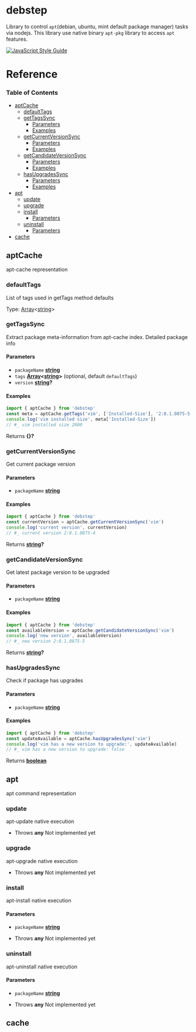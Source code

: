 # debstep

Library to control `apt`(debian, ubuntu, mint default package manager) tasks via nodejs.
This library use native binary `apt-pkg` library to access `apt` features.

[![JavaScript Style Guide](https://cdn.rawgit.com/standard/standard/master/badge.svg)](https://github.com/standard/standard)

# Reference

<!-- Generated by documentation.js. Update this documentation by updating the source code. -->

### Table of Contents

-   [aptCache](#aptcache)
    -   [defaultTags](#defaulttags)
    -   [getTagsSync](#gettagssync)
        -   [Parameters](#parameters)
        -   [Examples](#examples)
    -   [getCurrentVersionSync](#getcurrentversionsync)
        -   [Parameters](#parameters-1)
        -   [Examples](#examples-1)
    -   [getCandidateVersionSync](#getcandidateversionsync)
        -   [Parameters](#parameters-2)
        -   [Examples](#examples-2)
    -   [hasUpgradesSync](#hasupgradessync)
        -   [Parameters](#parameters-3)
        -   [Examples](#examples-3)
-   [apt](#apt)
    -   [update](#update)
    -   [upgrade](#upgrade)
    -   [install](#install)
        -   [Parameters](#parameters-4)
    -   [uninstall](#uninstall)
        -   [Parameters](#parameters-5)
-   [cache](#cache)

## aptCache

apt-cache representation

### defaultTags

List of tags used in getTags method defaults

Type: [Array](https://developer.mozilla.org/docs/Web/JavaScript/Reference/Global_Objects/Array)&lt;[string](https://developer.mozilla.org/docs/Web/JavaScript/Reference/Global_Objects/String)>

### getTagsSync

Extract package meta-information from apt-cache index.
Detailed package info

#### Parameters

-   `packageName` **[string](https://developer.mozilla.org/docs/Web/JavaScript/Reference/Global_Objects/String)** 
-   `tags` **[Array](https://developer.mozilla.org/docs/Web/JavaScript/Reference/Global_Objects/Array)&lt;[string](https://developer.mozilla.org/docs/Web/JavaScript/Reference/Global_Objects/String)>**  (optional, default `defaultTags`)
-   `version` **[string](https://developer.mozilla.org/docs/Web/JavaScript/Reference/Global_Objects/String)?** 

#### Examples

```javascript
import { aptCache } from 'debstep'
const meta = aptCache.getTags('vim', ['Installed-Size'], '2:8.1.0875-5')
console.log('vim installed size', meta['Installed-Size'])
// #_ vim installed size 2800
```

Returns **{}?** 

### getCurrentVersionSync

Get current package version

#### Parameters

-   `packageName` **[string](https://developer.mozilla.org/docs/Web/JavaScript/Reference/Global_Objects/String)** 

#### Examples

```javascript
import { aptCache } from 'debstep'
const currentVersion = aptCache.getCurrentVersionSync('vim')
console.log('current version', currentVersion)
// #_ current version 2:8.1.0875-4
```

Returns **[string](https://developer.mozilla.org/docs/Web/JavaScript/Reference/Global_Objects/String)?** 

### getCandidateVersionSync

Get latest package version to be upgraded

#### Parameters

-   `packageName` **[string](https://developer.mozilla.org/docs/Web/JavaScript/Reference/Global_Objects/String)** 

#### Examples

```javascript
import { aptCache } from 'debstep'
const availableVersion = aptCache.getCandidateVersionSync('vim')
console.log('new version', availableVersion)
// #_ new version 2:8.1.0875-5
```

Returns **[string](https://developer.mozilla.org/docs/Web/JavaScript/Reference/Global_Objects/String)?** 

### hasUpgradesSync

Check if package has upgrades

#### Parameters

-   `packageName` **[string](https://developer.mozilla.org/docs/Web/JavaScript/Reference/Global_Objects/String)** 

#### Examples

```javascript
import { aptCache } from 'debstep'
const updateAvailable = aptCache.hasUpgradesSync('vim')
console.log('vim has a new version to upgrade:', updateAvailable)
// #_ vim has a new version to upgrade: false
```

Returns **[boolean](https://developer.mozilla.org/docs/Web/JavaScript/Reference/Global_Objects/Boolean)** 

## apt

apt command representation

### update

apt-update native execution

-   Throws **any** Not implemented yet

### upgrade

apt-upgrade native execution

-   Throws **any** Not implemented yet

### install

apt-install native execution

#### Parameters

-   `packageName` **[string](https://developer.mozilla.org/docs/Web/JavaScript/Reference/Global_Objects/String)** 


-   Throws **any** Not implemented yet

### uninstall

apt-uninstall native execution

#### Parameters

-   `packageName` **[string](https://developer.mozilla.org/docs/Web/JavaScript/Reference/Global_Objects/String)** 


-   Throws **any** Not implemented yet

## cache
